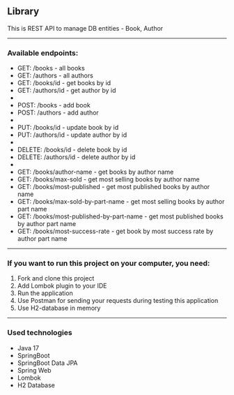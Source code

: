 ## Library

This is REST API to manage DB entities - Book, Author

- --

### Available endpoints:
- GET: /books - all books
- GET: /authors - all authors
- GET: /books/id - get books by id
- GET: /authors/id - get author by id
- 
- POST: /books - add book
- POST: /authors - add author
- 
- PUT: /books/id - update book by id
- PUT: /authors/id - update author by id
- 
- DELETE: /books/id - delete book by id
- DELETE: /authors/id - delete author by id
- 
- GET: /books/author-name - get books by author name
- GET: /books/max-sold - get most selling books by author name
- GET: /books/most-published - get most published books by author name
- GET: /books/max-sold-by-part-name - get most selling books by author part name
- GET: /books/most-published-by-part-name - get most published books by author part name
- GET: /books/most-success-rate - get book by most success rate by author part name

- --

### If you want to run this project on your computer, you need:
1. Fork and clone this project
2. Add Lombok plugin to your IDE
3. Run the application
4. Use Postman for sending your requests during testing this application
5. Use H2-database in memory
- --

### Used technologies
- Java 17
- SpringBoot
- SpringBoot Data JPA
- Spring Web
- Lombok
- H2 Database
